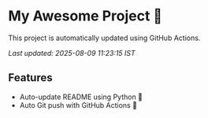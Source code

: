# My Awesome Project 🚀

This project is automatically updated using GitHub Actions.

_Last updated: 2025-08-09 11:23:15 IST_

## Features
- Auto-update README using Python 🐍
- Auto Git push with GitHub Actions 🤖
